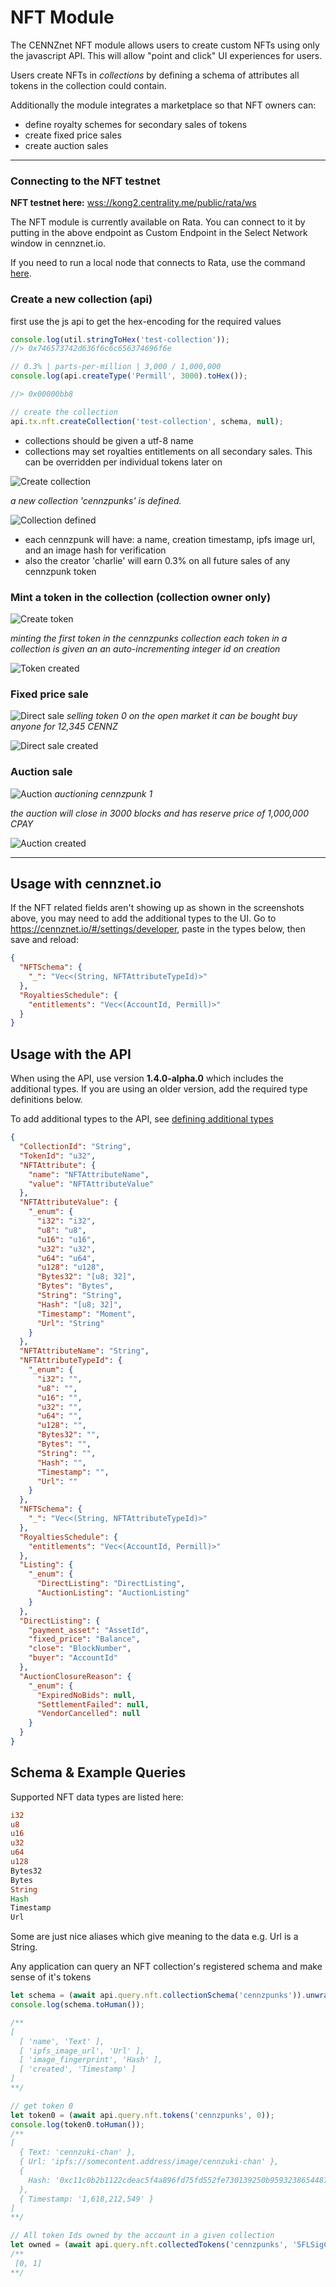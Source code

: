 # NFT Module

The CENNZnet NFT module allows users to create custom NFTs using only the javascript API. This will allow  "point and click" UI experiences for users.

Users create NFTs in *collections*  by defining a schema of attributes all tokens in the collection could contain.

Additionally the module integrates a marketplace so that NFT owners can:
- define royalty schemes for secondary sales of tokens
- create fixed price sales
- create auction sales

---

### Connecting to the NFT testnet
**NFT testnet here:** [wss://kong2.centrality.me/public/rata/ws](wss://kong2.centrality.me/public/rata/ws)

The NFT module is currently available on Rata. You can connect to it by putting in the above endpoint as Custom Endpoint in the Select Network window in cennznet.io.

If you need to run a local node that connects to Rata, use the command [here](Network-participating/Node-operating/Running-a-Full-Node?id=connecting-to-rata-for-development).


### Create a new collection (api)
first use the js api to get the hex-encoding for the required values
```js
console.log(util.stringToHex('test-collection'));
//> 0x746573742d636f6c6c656374696f6e

// 0.3% | parts-per-million | 3,000 / 1,000,000
console.log(api.createType('Permill', 3000).toHex());

//> 0x00000bb8

// create the collection
api.tx.nft.createCollection('test-collection', schema, null);

```
- collections should be given a utf-8 name
- collections may set royalties entitlements on all secondary sales. This can be overridden per individual tokens later on

![Create collection](../../assets/images/nft-module/create-collection.png)

*a new collection 'cennzpunks' is defined.*

![Collection defined](../../assets/images/nft-module/collection-defined.png)

- each cennzpunk will have: a name, creation timestamp, ipfs image url, and an image hash for verification
- also the creator 'charlie' will earn 0.3% on all future sales of any cennzpunk token

### Mint a token in the collection (collection owner only)

![Create token](../../assets/images/nft-module/create-token.png)

*minting the first token in the cennzpunks collection*
*each token in a collection is given an an auto-incrementing integer id on creation*

![Token created](../../assets/images/nft-module/token-created.png)

### Fixed price sale

![Direct sale](../../assets/images/nft-module/direct-sale.png)
*selling token 0 on the open market*
*it can be bought buy anyone for 12,345 CENNZ*

![Direct sale created](../../assets/images/nft-module/direct-sale-created.png)


### Auction sale
![Auction](../../assets/images/nft-module/auction.png)
*auctioning cennzpunk 1*

*the auction will close in 3000 blocks and has reserve price of 1,000,000 CPAY*

![Auction created](../../assets/images/nft-module/auction-created.png)

---

## Usage with cennznet.io

If the NFT related fields aren't showing up as shown in the screenshots above, you may need to add the additional types to the UI.
Go to https://cennznet.io/#/settings/developer, paste in the types below, then save and reload:
```json
{
  "NFTSchema": {
    "_": "Vec<(String, NFTAttributeTypeId)>"
  },
  "RoyaltiesSchedule": {
    "entitlements": "Vec<(AccountId, Permill)>"
  }
}
```

## Usage with the API
When using the API, use version **1.4.0-alpha.0** which includes the additional types.
If you are using an older version, add the required type definitions below.

To add additional types to the API, see [defining additional types](References/CENNZnet-API/CENNZnet-API-Overview?id=defining-additional-types)
```json
{
  "CollectionId": "String",
  "TokenId": "u32",
  "NFTAttribute": {
    "name": "NFTAttributeName",
    "value": "NFTAttributeValue"
  },
  "NFTAttributeValue": {
    "_enum": {
      "i32": "i32",
      "u8": "u8",
      "u16": "u16",
      "u32": "u32",
      "u64": "u64",
      "u128": "u128",
      "Bytes32": "[u8; 32]",
      "Bytes": "Bytes",
      "String": "String",
      "Hash": "[u8; 32]",
      "Timestamp": "Moment",
      "Url": "String"
    }
  },
  "NFTAttributeName": "String",
  "NFTAttributeTypeId": {
    "_enum": {
      "i32": "",
      "u8": "",
      "u16": "",
      "u32": "",
      "u64": "",
      "u128": "",
      "Bytes32": "",
      "Bytes": "",
      "String": "",
      "Hash": "",
      "Timestamp": "",
      "Url": ""
    }
  },
  "NFTSchema": {
    "_": "Vec<(String, NFTAttributeTypeId)>"
  },
  "RoyaltiesSchedule": {
    "entitlements": "Vec<(AccountId, Permill)>"
  },
  "Listing": {
    "_enum": {
      "DirectListing": "DirectListing",
      "AuctionListing": "AuctionListing"
    }
  },
  "DirectListing": {
    "payment_asset": "AssetId",
    "fixed_price": "Balance",
    "close": "BlockNumber",
    "buyer": "AccountId"
  },
  "AuctionClosureReason": {
    "_enum": {
      "ExpiredNoBids": null,
      "SettlementFailed": null,
      "VendorCancelled": null
    }
  }
}
```

## Schema & Example Queries

Supported NFT data types are listed here:
```rust
i32
u8
u16
u32
u64
u128
Bytes32
Bytes
String
Hash
Timestamp
Url
```
Some are just nice aliases which give meaning to the data e.g. Url is a String.

Any application can query an NFT collection's registered schema and make sense of it's tokens
```typescript
let schema = (await api.query.nft.collectionSchema('cennzpunks')).unwrap();
console.log(schema.toHuman());

/**
[
  [ 'name', 'Text' ],
  [ 'ipfs_image_url', 'Url' ],
  [ 'image_fingerprint', 'Hash' ],
  [ 'created', 'Timestamp' ]
]
**/

// get token 0
let token0 = (await api.query.nft.tokens('cennzpunks', 0));
console.log(token0.toHuman());
/**
[
  { Text: 'cennzuki-chan' },
  { Url: 'ipfs://somecontent.address/image/cennzuki-chan' },
  {
    Hash: '0xc11c0b2b1122cdeac5f4a896fd75fd552fe730139250b95932386544877ec623'
  },
  { Timestamp: '1,618,212,549' }
]
**/

// All token Ids owned by the account in a given collection
let owned = (await api.query.nft.collectedTokens('cennzpunks', '5FLSigC9HGRKVhB9FiEo4Y3koPsNmBmLJbpXg2mp1hXcS59Y'));
/**
 [0, 1]
**/
```
